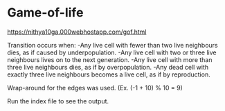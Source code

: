 # Game-of-life

https://nithya10ga.000webhostapp.com/gof.html

Transition occurs when:
-Any live cell with fewer than two live neighbours dies, as if caused by underpopulation.
-Any live cell with two or three live neighbours lives on to the next generation.
-Any live cell with more than three live neighbours dies, as if by overpopulation.
-Any dead cell with exactly three live neighbours becomes a live cell, as if by reproduction.

Wrap-around for the edges was used. (Ex. (-1 + 10) % 10 = 9)

Run the index file to see the output.
